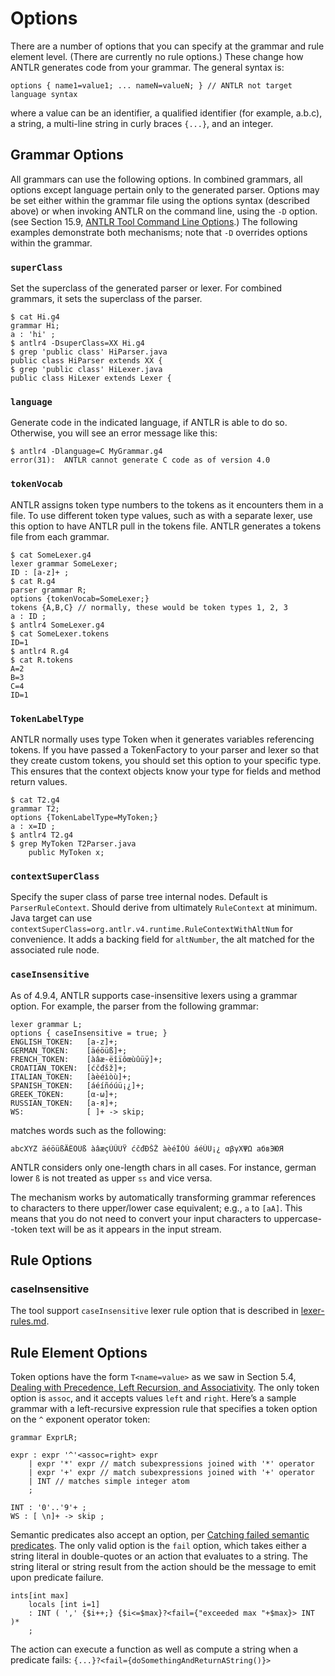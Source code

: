 # Options

There are a number of options that you can specify at the grammar and rule element level. (There are currently no rule options.) These change how ANTLR generates code from your grammar. The general syntax is:

```
options { name1=value1; ... nameN=valueN; } // ANTLR not target language syntax
```

where a value can be an identifier, a qualified identifier (for example, a.b.c), a string, a multi-line string in curly braces `{...}`, and an integer.

## Grammar Options

All grammars can use the following options. In combined grammars, all options except language pertain only to the generated parser. Options may be set either within the grammar file using the options syntax (described above) or when invoking ANTLR on the command line, using the `-D` option. (see Section 15.9, [ANTLR Tool Command Line Options](tool-options.md).) The following examples demonstrate both mechanisms; note that `-D` overrides options within the grammar.

### `superClass`

Set the superclass of the generated parser or lexer. For combined grammars, it sets the superclass of the parser.

```
$ cat Hi.g4
grammar Hi;
a : 'hi' ;
$ antlr4 -DsuperClass=XX Hi.g4
$ grep 'public class' HiParser.java
public class HiParser extends XX {
$ grep 'public class' HiLexer.java
public class HiLexer extends Lexer {
```

### `language`

Generate code in the indicated language, if ANTLR is able to do so. Otherwise, you will see an error message like this:

```
$ antlr4 -Dlanguage=C MyGrammar.g4
error(31):  ANTLR cannot generate C code as of version 4.0
```

### `tokenVocab`

ANTLR assigns token type numbers to the tokens as it encounters them in a file. To use different token type values, such as with a separate lexer, use this option to have ANTLR pull in the <fileextension>tokens</fileextension> file. ANTLR generates a <fileextension>tokens</fileextension> file from each grammar.

```
$ cat SomeLexer.g4
lexer grammar SomeLexer;
ID : [a-z]+ ;
$ cat R.g4
parser grammar R;
options {tokenVocab=SomeLexer;}
tokens {A,B,C} // normally, these would be token types 1, 2, 3
a : ID ;
$ antlr4 SomeLexer.g4
$ cat SomeLexer.tokens 
ID=1
$ antlr4 R.g4
$ cat R.tokens
A=2
B=3
C=4
ID=1
```

### `TokenLabelType`

ANTLR normally uses type <class>Token</class> when it generates variables referencing tokens. If you have passed a <class>TokenFactory</class> to your parser and lexer so that they create custom tokens, you should set this option to your specific type. This ensures that the context objects know your type for fields and method return values.

```
$ cat T2.g4
grammar T2;
options {TokenLabelType=MyToken;}
a : x=ID ;
$ antlr4 T2.g4
$ grep MyToken T2Parser.java
    public MyToken x;
```

### `contextSuperClass`

Specify the super class of parse tree internal nodes. Default is `ParserRuleContext`. Should derive from ultimately `RuleContext` at minimum.
Java target can use `contextSuperClass=org.antlr.v4.runtime.RuleContextWithAltNum` for convenience. It adds a backing field for `altNumber`, the alt matched for the associated rule node.

### `caseInsensitive`

As of 4.9.4, ANTLR supports case-insensitive lexers using a grammar option. For example, the parser from the following grammar:

```g4
lexer grammar L;
options { caseInsensitive = true; }
ENGLISH_TOKEN:   [a-z]+;
GERMAN_TOKEN:    [äéöüß]+;
FRENCH_TOKEN:    [àâæ-ëîïôœùûüÿ]+;
CROATIAN_TOKEN:  [ćčđšž]+;
ITALIAN_TOKEN:   [àèéìòù]+;
SPANISH_TOKEN:   [áéíñóúü¡¿]+;
GREEK_TOKEN:     [α-ω]+;
RUSSIAN_TOKEN:   [а-я]+;
WS:              [ ]+ -> skip;
```

matches words such as the following:

```
abcXYZ äéöüßÄÉÖÜß àâæçÙÛÜŸ ćčđĐŠŽ àèéÌÒÙ áéÚÜ¡¿ αβγΧΨΩ абвЭЮЯ
```

ANTLR considers only one-length chars in all cases. For instance, german lower `ß` is not treated as upper `ss` and vice versa.

The mechanism works by automatically transforming grammar references to characters to there upper/lower case equivalent; e.g., `a` to `[aA]`. This means that you do not need to convert your input characters to uppercase--token text will be as it appears in the input stream.

## Rule Options

### caseInsensitive

The tool support `caseInsensitive` lexer rule option that is described in [lexer-rules.md](lexer-rules.md#caseinsensitive).

## Rule Element Options

Token options have the form `T<name=value>` as we saw in Section 5.4, [Dealing with Precedence, Left Recursion, and Associativity](http://pragprog.com/book/tpantlr2/the-definitive-antlr-4-reference). The only token option is `assoc`, and it accepts values `left` and `right`. Here’s a sample grammar with a left-recursive expression rule that specifies a token option on the `^` exponent operator token:

```
grammar ExprLR;
 	 
expr : expr '^'<assoc=right> expr
 	| expr '*' expr // match subexpressions joined with '*' operator
 	| expr '+' expr // match subexpressions joined with '+' operator
 	| INT // matches simple integer atom
 	;
 	 
INT : '0'..'9'+ ;
WS : [ \n]+ -> skip ;
```

Semantic predicates also accept an option, per [Catching failed semantic predicates](http://pragprog.com/book/tpantlr2/the-definitive-antlr-4-reference). The only valid option is the `fail` option, which takes either a string literal in double-quotes or an action that evaluates to a string. The string literal or string result from the action should be the message to emit upon predicate failure.

```
ints[int max]
 	locals [int i=1]
 	: INT ( ',' {$i++;} {$i<=$max}?<fail={"exceeded max "+$max}> INT )*
 	;
```

The action can execute a function as well as compute a string when a predicate fails: `{...}?<fail={doSomethingAndReturnAString()}>`
